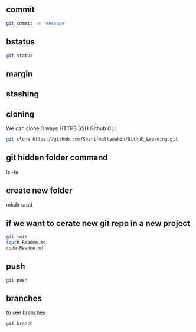 ## commit

```sh
git commit -m 'message'
```

## bstatus

```sh
git status
```

## margin

## stashing

## cloning

We can clone 3 ways
HTTPS
SSH
Github CLI

```sh
git clone https://github.com/Sharifmullamahin/Github_Learning.git
```

## git hidden folder command

ls -la

## create new folder

mkdir crud

## if we want to cerate new git repo in a new project

```sh
git init
touch Readme.md
code Readme.md
```

## push

```sh
git push
```

## branches

to see branches

```
git branch
```
